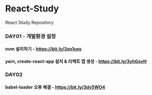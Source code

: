 # React-Study
React Study Repository

### DAY01 - 개발환경 설정
#### nvm 설치하기 - https://bit.ly/3xn1uss
#### yarn, create-react-app 설치 & 리액트 앱 생성 - https://bit.ly/3yhGsvH

### DAY02
#### babel-loader 오류 해결 - https://bit.ly/3dv5WO4
